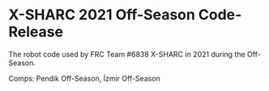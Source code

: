 # X-SHARC 2021 Off-Season Code-Release
The robot code used by FRC Team #6838 X-SHARC in 2021 during the Off-Season.

Comps:
Pendik Off-Season,
İzmir Off-Season
